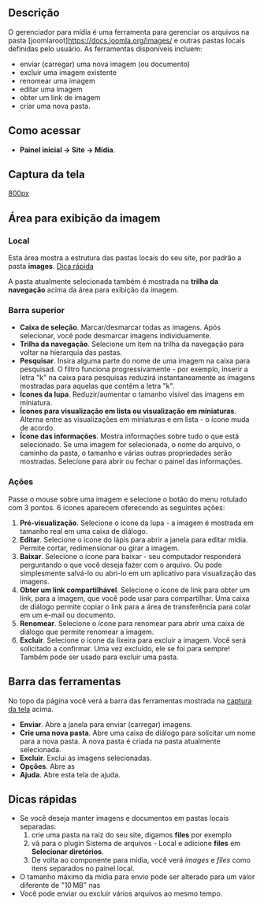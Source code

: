 <!-- Filename: Help4.x:Media / Display title: Ajuda4.x:Mídia -->

## Descrição

O gerenciador para mídia é uma ferramenta para gerenciar os arquivos na
pasta \[joomlaroot\]https://docs.joomla.org/images/ e outras pastas
locais definidas pelo usuário. As ferramentas disponíveis incluem:

- enviar (carregar) uma nova imagem (ou documento)
- excluir uma imagem existente
- renomear uma imagem
- editar uma imagem
- obter um link de imagem
- criar uma nova pasta.

## Como acessar

- **Painel inicial → Site → Mídia**.

## Captura da tela

<a
href="https://docs.joomla.org/index.php?title=Special:Upload&amp;wpDestFile=Help-4x-Media-screen-pt-br.png"
class="new" title="File:Help-4x-Media-screen-pt-br.png">800px</a>

## Área para exibição da imagem

### Local

Esta área mostra a estrutura das pastas locais do seu site, por padrão a
pasta **images**. [Dica rápida](#quicktips)

A pasta atualmente selecionada também é mostrada na **trilha da
navegação** acima da área para exibição da imagem.

### Barra superior

- **Caixa de seleção**. Marcar/desmarcar todas as imagens. Após
  selecionar, você pode desmarcar imagens individuamente.
- **Trilha da navegação**. Selecione um item na trilha da navegação para
  voltar na hierarquia das pastas.
- **Pesquisar**. Insira alguma parte do nome de uma imagem na caixa para
  pesquisad. O filtro funciona progressivamente - por exemplo, inserir a
  letra "k" na caixa para pesquisas reduzirá instantaneamente as imagens
  mostradas para aquelas que contêm a letra "k".
- **Ícones da lupa**. Reduzir/aumentar o tamanho visível das imagens em
  miniatura.
- **Ícones para visualização em lista ou visualização em miniaturas**.
  Alterna entre as visualizações em miniaturas e em lista - o ícone muda
  de acordo.
- **Ícone das informações**. Mostra informações sobre tudo o que está
  selecionado. Se uma imagem for selecionada, o nome do arquivo, o
  caminho da pasta, o tamanho e várias outras propriedades serão
  mostradas. Selecione para abrir ou fechar o painel das informações.

### Ações

Passe o mouse sobre uma imagem e selecione o botão do menu rotulado com
3 pontos. 6 ícones aparecem oferecendo as seguintes ações:

1.  **Pré-visualização**. Selecione o ícone da lupa - a imagem é
    mostrada em tamanho real em uma caixa de diálogo.
2.  **Editar**. Selecione o ícone do lápis para abrir a janela para
    editar mídia. Permite cortar, redimensionar ou girar a imagem.
3.  **Baixar**. Selecione o ícone para baixar - seu computador
    responderá perguntando o que você deseja fazer com o arquivo. Ou
    pode simplesmente salvá-lo ou abri-lo em um aplicativo para
    visualização das imagens.
4.  **Obter um link compartilhável**. Selecione o ícone de link para
    obter um link, para a imagem, que você pode usar para compartilhar.
    Uma caixa de diálogo permite copiar o link para a área de
    transferência para colar em um e-mail ou documento.
5.  **Renomear**. Selecione o ícone para renomear para abrir uma caixa
    de diálogo que permite renomear a imagem.
6.  **Excluir**. Selecione o ícone da lixeira para excluir a imagem.
    Você será solicitado a confirmar. Uma vez excluído, ele se foi para
    sempre! Também pode ser usado para excluir uma pasta.

## Barra das ferramentas

No topo da página você verá a barra das ferramentas mostrada na [captura
da tela](#screenshot) acima.

- **Enviar**. Abre a janela para enviar (carregar) imagens.
- **Crie uma nova pasta**. Abre uma caixa de diálogo para solicitar um
  nome para a nova pasta. A nova pasta é criada na pasta atualmente
  selecionada.
- **Excluir**. Exclui as imagens selecionadas.
- **Opções**. Abre as
- **Ajuda**. Abre esta tela de ajuda.

## Dicas rápidas

- Se você deseja manter imagens e documentos em pastas locais separadas:
  1.  crie uma pasta na raiz do seu site, digamos **files** por exemplo
  2.  vá para o plugin Sistema de arquivos -
      Local
      e adicione **files** em **Selecionar diretórios**.
  3.  De volta ao componente para mídia, você verá *images* e *files*
      como itens separados no painel local.
- O tamanho máximo da mídia para envio pode ser alterado para um valor
  diferente de "10 MB" nas
- Você pode enviar ou excluir vários arquivos ao mesmo tempo.
